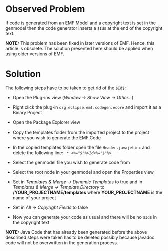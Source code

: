 # Observed Problem #

If code is generated from an EMF Model and a copyright text is set in the genmodel then the code generator inserts a `$Id$` at the end of the copyright text.

**NOTE:** This problem has been fixed in later versions of EMF. Hence, this article is obsolete. The solution presented here should be applied when using older versions of EMF.

# Solution #

The following steps have to be taken to get rid of the `$Id$`:
  * Open the Plug-ins view (_Window -> Show View -> Other..._)
  * Right click the plug-in `org.eclipse.emf.codegen.ecore` and import it as a Binary Project
  * Open the Package Explorer view
  * Copy the templates folder from the imported project to the project where you wish to generate the EMF Code
  * In the copied templates folder open the file `Header.javajetinc` and delete the following line: _` * <%="$"%>Id<%="$"%>`_
  * Select the genmodel file you wish to generate code from
  * Select the root node in your genmodel and open the Properties view
  * Set in _Templates & Merge -> Dynamic Templates_ to true and in _Templates & Merge -> Template Directory_ to **/YOUR\_PROJECTNAME/templates** where **YOUR\_PROJECTNAME** is the name of your project
  * Set in _All -> Copyright Fields_ to false

  * Now you can generate your code as usual and there will be no `$Id$` in the copyright text

**NOTE:** Java Code that has already been generated before the above described steps were taken has to be deleted possibly because javadoc code will not be overwritten in the generation process.